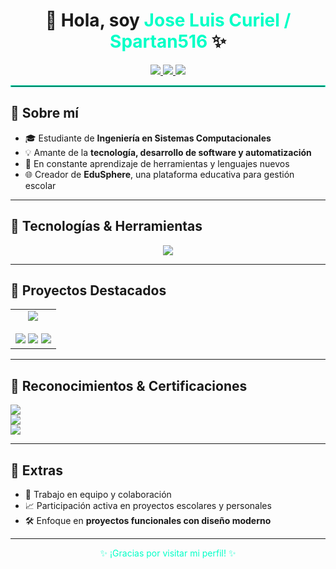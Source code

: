 <h1 align="center">👋 Hola, soy <span style="color:#00FFC6;">Jose Luis Curiel / Spartan516</span> ✨</h1>

<p align="center">
  <a href="https://www.instagram.com/curiel_1004/" target="_blank">
    <img src="https://img.shields.io/badge/Instagram-%23E4405F?style=for-the-badge&logo=instagram&logoColor=white" />
  </a>
  <a href="https://open.spotify.com/user/d6neljtusibgpuc1mdmxgeikp?si=005f14a1f201428b" target="_blank">
    <img src="https://img.shields.io/badge/Spotify-%231ED760?style=for-the-badge&logo=spotify&logoColor=white" />
  </a>
  <a href="https://discord.com/users/Spartan516" target="_blank">
    <img src="https://img.shields.io/badge/Discord-%235865F2?style=for-the-badge&logo=discord&logoColor=white" />
  </a>
</p>

<hr style="border: 1px solid #00FFC6;"/>

<h2>🚀 Sobre mí</h2>

- 🎓 Estudiante de **Ingeniería en Sistemas Computacionales**
- 💡 Amante de la **tecnología, desarrollo de software y automatización**
- 🌱 En constante aprendizaje de herramientas y lenguajes nuevos
- 🌐 Creador de **EduSphere**, una plataforma educativa para gestión escolar

---

<h2>🧰 Tecnologías & Herramientas</h2>

<p align="center">
  <img src="https://skillicons.dev/icons?i=html,css,js,php,python,mysql,git,github,vscode,visualstudio,androidstudio&perline=10" />
</p>

---

<h2>💼 Proyectos Destacados</h2>

<table align="center">
  <tr>
    <td align="center" width="100%">
      <img src="https://img.shields.io/badge/EduSphere-Plataforma%20Educativa-blueviolet?style=for-the-badge&logo=codepen&logoColor=white"/>
      <br/><br/>
      <img src="https://img.shields.io/badge/HTML5-%23E34F26?style=for-the-badge&logo=html5&logoColor=white"/>
      <img src="https://img.shields.io/badge/CSS3-%231572B6?style=for-the-badge&logo=css3&logoColor=white"/>
      <img src="https://img.shields.io/badge/JavaScript-%23F7DF1E?style=for-the-badge&logo=javascript&logoColor=black"/>
    </td>
  </tr>
</table>

---

<h2>📜 Reconocimientos & Certificaciones</h2>

<p>
  
  <img src="https://img.shields.io/badge/🐍_Fundamentos_de_Python_(Cisco_NetAcad)-282c34?style=for-the-badge&logo=python&logoColor=yellow" />
  <br/>
  <img src="https://img.shields.io/badge/🔐_Ciberseguridad_Básica_(UPT)-282c34?style=for-the-badge&logo=hackthebox&logoColor=green" />
  <br/>
  <img src="https://img.shields.io/badge/🗃️_Curso_de_Bases_de_Datos_MySQL_(UPT)-282c34?style=for-the-badge&logo=mysql&logoColor=white" />
</p>

---

<h2>💬 Extras</h2>

- 🤝 Trabajo en equipo y colaboración
- 📈 Participación activa en proyectos escolares y personales
- 🛠️ Enfoque en **proyectos funcionales con diseño moderno**

---

<p align="center" style="color:#00FFC6;">
✨ ¡Gracias por visitar mi perfil! ✨
</p>
